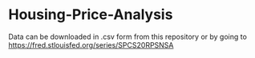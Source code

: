 # Housing-Price-Analysis

Data can be downloaded in .csv form from this repository or by going to https://fred.stlouisfed.org/series/SPCS20RPSNSA
